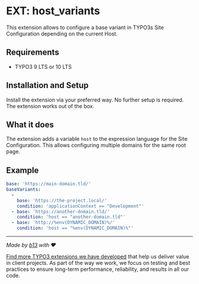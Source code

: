 # EXT: host_variants

This extension allows to configure a base variant in TYPO3s Site Configuration depending on the current Host.

## Requirements

* TYPO3 9 LTS or 10 LTS

## Installation and Setup
Install the extension via your preferred way. No further setup is required.
The extension works out of the box.

## What it does
The extension adds a variable `host` to the expression language for the Site Configuration.
This allows configuring multiple domains for the same root page.

## Example

```yaml
base: 'https://main-domain.tld/'
baseVariants:
  -
    base: 'https://the-project.local/'
    condition: 'applicationContext == "Development"'
  - base: 'https://another-domain.tld/'
    condition: 'host == "another-domain.tld"'
  - base: 'http://%env(DYNAMIC_DOMAIN)%/'
    condition: 'host == "%env(DYNAMIC_DOMAIN)%"'
```

---


_Made by [b13](https://b13.com) with ♥_

[Find more TYPO3 extensions we have developed](https://b13.com/useful-typo3-extensions-from-b13-to-you) that help us deliver value in client projects. As part of the way we work, we focus on testing and best practices to ensure long-term performance, reliability, and results in all our code.
